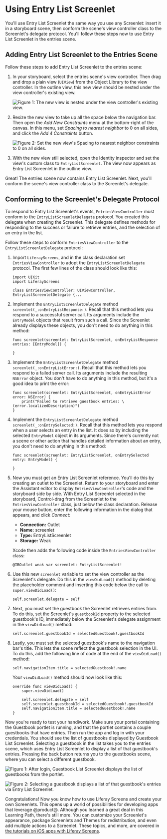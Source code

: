 # Using Entry List Screenlet [](id=using-entry-list-screenlet-ios)

You'll use Entry List Screenlet the same way you use any Screenlet: insert it in 
a storyboard scene, then conform the scene's view controller class to the 
Screenlet's delegate protocol. You'll follow these steps now to use Entry List 
Screenlet in the entries scene. 

## Adding Entry List Screenlet to the Entries Scene [](id=adding-entry-list-screenlet-to-the-entries-scene)

Follow these steps to add Entry List Screenlet to the entries scene: 

1.  In your storyboard, select the entries scene's view controller. Then drag 
    and drop a plain view (`UIView`) from the Object Library to the view 
    controller. In the outline view, this new view should be nested under the 
    view controller's existing view. 

    ![Figure 1: The new view is nested under the view controller's existing view.](../../../images/ios-lp-entries-view-outline.png)

2.  Resize the new view to take up all the space below the navigation bar. Then 
    open the *Add New Constraints* menu at the bottom-right of the canvas. In 
    this menu, set *Spacing to nearest neighbor* to 0 on all sides, and click 
    the *Add 4 Constraints* button. 

    ![Figure 2: Set the new view's *Spacing to nearest neighbor* constraints to 0 on all sides.](../../../images/ios-lp-gb-constraints.png)

3.  With the new view still selected, open the Identity inspector and set the 
    view's custom class to `EntryListScreenlet`. The view now appears as Entry 
    List Screenlet in the outline view. 

Great! The entries scene now contains Entry List Screenlet. Next, you'll conform 
the scene's view controller class to the Screenlet's delegate. 

## Conforming to the Screenlet's Delegate Protocol [](id=conforming-to-the-screenlets-delegate-protocol)

To respond to Entry List Screenlet's events, `EntriesViewController` must 
conform to the `EntryListScreenletDelegate` protocol. You created this delegate 
when creating the Screenlet. This delegate defines methods for responding to the 
success or failure to retrieve entries, and the selection of an entry in the 
list. 

Follow these steps to conform `EntriesViewController` to the 
`EntryListScreenletDelegate` protocol: 

1.  Import `LiferayScreens`, and in the class declaration set 
    `EntriesViewController` to adopt the `EntryListScreenletDelegate` protocol. 
    The first few lines of the class should look like this: 

        import UIKit
        import LiferayScreens

        class EntriesViewController: UIViewController, EntryListScreenletDelegate {...

2.  Implement the `EntryListScreenletDelegate` method 
    `screenlet(_:onEntryListResponse:)`. Recall that this method lets you 
    respond to a successful server call. Its arguments include the `EntryModel` 
    objects that result from such a call. Since the Screenlet already displays 
    these objects, you don't need to do anything in this method: 

        func screenlet(screenlet: EntryListScreenlet, onEntryListResponse entries: [EntryModel]) {

        }

3.  Implement the `EntryListScreenletDelegate` method 
    `screenlet(_:onEntryListError:)`. Recall that this method lets you respond 
    to a failed server call. Its arguments include the resulting `NSError` 
    object. You don't have to do anything in this method, but it's a good idea 
    to print the error: 

        func screenlet(screenlet: EntryListScreenlet, onEntryListError error: NSError) {
            print("Failed to retrieve guestbook entries: \(error.localizedDescription)")
        }

4.  Implement the `EntryListScreenletDelegate` method 
    `screenlet(_:onEntrySelected:)`. Recall that this method lets you respond 
    when a user selects an entry in the list. It does so by including the 
    selected `EntryModel` object in its arguments. Since there's currently not a 
    scene or other action that handles detailed information about an entry, you 
    don't need to do anything in this method: 

        func screenlet(screenlet: EntryListScreenlet, onEntrySelected entry: EntryModel) {

        }

5.  Now you must get an Entry List Screenlet reference. You'll do this by 
    creating an outlet to the Screenlet. Return to your storyboard and enter the 
    Assistant editor to display `EntriesViewController`'s code and the 
    storyboard side by side. With Entry List Screenlet selected in the 
    storyboard, Control-drag from the Screenlet to the `EntriesViewController` 
    class, just below the class declaration. Release your mouse button, enter 
    the following information in the dialog that appears, and click *Connect*: 

    - **Connection:** Outlet
    - **Name:** screenlet
    - **Type:** EntryListScreenlet
    - **Storage:** Weak

    Xcode then adds the following code inside the `EntriesViewController` class: 

        @IBOutlet weak var screenlet: EntryListScreenlet!

6.  Use this new `screenlet` variable to set the view controller as the 
    Screenlet's delegate. Do this in the `viewDidLoad()` method by deleting the 
    placeholder comment and inserting this code below the call to 
    `super.viewDidLoad()`: 

        self.screenlet.delegate = self

7.  Next, you must set the guestbook the Screenlet retrieves entries from. To do 
    this, set the Screenlet's `guestbookId` property to the selected guestbook's 
    ID, immediately below the Screenlet's delegate assignment in the 
    `viewDidLoad()` method: 

        self.screenlet.guestbookId = selectedGuestbook!.guestbookId

8.  Lastly, you must set the selected guestbook's name to the navigation bar's 
    title. This lets the scene reflect the guestbook selection in the UI. To do 
    this, add the following line of code at the end of the `viewDidLoad()` 
    method: 

        self.navigationItem.title = selectedGuestbook!.name

    Your `viewDidLoad()` method should now look like this: 

        override func viewDidLoad() {
            super.viewDidLoad()

            self.screenlet.delegate = self
            self.screenlet.guestbookId = selectedGuestbook!.guestbookId
            self.navigationItem.title = selectedGuestbook!.name
        }

Now you're ready to test your handiwork. Make sure your portal containing the 
Guestbook portlet is running, and that the portlet contains a couple guestbooks 
that have entries. Then run the app and log in with your credentials. You should 
see the list of guestbooks displayed by Guestbook List Screenlet. Selecting a 
guestbook in the list takes you to the entries scene, which uses Entry List 
Screenlet to display a list of that guestbook's entries. Pressing the back 
button returns you to the guestbooks scene, where you can select a different 
guestbook. 

![Figure 1: After login, Guestbook List Screenlet displays the list of guestbooks from the portlet.](../../../images/ios-lp-gb-screenlet.png)

![Figure 2: Selecting a guestbook displays a list of that guestbook's entries via Entry List Screenlet.](../../../images/ios-lp-entries-screenlet.png)

Congratulations! Now you know how to use Liferay Screens and create your own 
Screenlets. This opens up a world of possibilities for developing apps that 
leverage @product@. Although you learned a great deal in this Learning Path, 
there's still more. You can customize your Screenlet's appearance, package 
Screenlets and Themes for redistribution, and even add multiple actions to a 
Screenlet. These topics, and more, are covered in 
[the tutorials on iOS apps with Liferay Screens](/develop/tutorials/-/knowledge_base/7-0/ios-apps-with-liferay-screens). 
